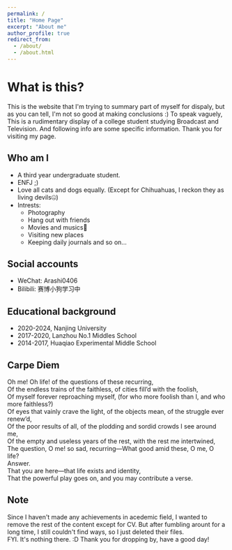 ```yaml
---
permalink: /
title: "Home Page"
excerpt: "About me"
author_profile: true
redirect_from: 
  - /about/
  - /about.html
---
```


# What is this?
   This is the website that I'm trying to summary part of myself for dispaly, but as you can tell, I'm not so good at making conclusions :) To speak vaguely, This is a rudimentary display of a college student studying Broadcast and Television. And following info are some specific information. Thank you for visiting my page.

## Who am I
 * A third year undergraduate student.
 * ENFJ ;)
 * Love all cats and dogs equally. (Except for Chihuahuas, I reckon they as living devils🤐)
 * Intrests:
   * Photography
   * Hang out with friends
   * Movies and musics💃
   * Visiting new places
   * Keeping daily journals and so on...

## Social accounts
 * WeChat: Arashi0406
 * Bilibili: 赛博小狗学习中

## Educational background
 * 2020-2024, Nanjing University
 * 2017-2020, Lanzhou No.1 Middles School
 * 2014-2017, Huaqiao Experimental Middle School

## Carpe Diem
Oh me! Oh life! of the questions of these recurring,  
Of the endless trains of the faithless, of cities fill’d with the foolish,  
Of myself forever reproaching myself, (for who more foolish than I, and who more faithless?)  
Of eyes that vainly crave the light, of the objects mean, of the struggle ever renew’d,  
Of the poor results of all, of the plodding and sordid crowds I see around me,  
Of the empty and useless years of the rest, with the rest me intertwined,  
The question, O me! so sad, recurring—What good amid these, O me, O life?  
                                       Answer.  
That you are here—that life exists and identity,  
That the powerful play goes on, and you may contribute a verse.  

## Note
Since I haven't made any achievements in acedemic field, I wanted to remove the rest of the content except for CV. But after fumbling arount for a long time, I still couldn't find ways, so I just deleted their files.  
FYI. It's nothing there. :D Thank you for dropping by, have a good day!
